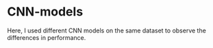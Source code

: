 # CNN-models
Here, I used different CNN models on the same dataset to observe the differences in performance.






